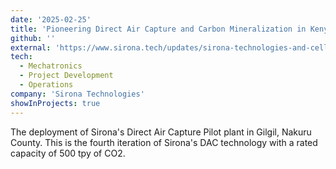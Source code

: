 ```yaml
---
date: '2025-02-25'
title: 'Pioneering Direct Air Capture and Carbon Mineralization in Kenya.'
github: ''
external: 'https://www.sirona.tech/updates/sirona-technologies-and-cella-launch-project-jacaranda'
tech:
  - Mechatronics
  - Project Development
  - Operations
company: 'Sirona Technologies'
showInProjects: true
---
```


The deployment of Sirona's Direct Air Capture Pilot plant in Gilgil, Nakuru County. This is the fourth iteration of Sirona's DAC technology with a rated capacity of 500 tpy of CO2.
